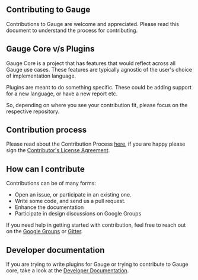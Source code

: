 ## Contributing to Gauge

Contributions to Gauge are welcome and appreciated. Please read this document to understand the process for contributing.

## Gauge Core v/s Plugins

Gauge Core is a project that has features that would reflect across all Gauge use cases. These features are typically agnostic of the user's choice of implementation language.

Plugins are meant to do something specific. These could be adding support for a new language, or have a new report etc.

So, depending on where you see your contribution fit, please focus on the respective repository.

## Contribution process

Please read about the Contribution Process [here](https://gauge.org/contribute.html), if you are happy please sign the [Contributor's License Agreement](https://gauge-cla.herokuapp.com/).

## How can I contribute

Contributions can be of many forms:

- Open an issue, or participate in an existing one.
- Write some code, and send us a pull request.
- Enhance the documentation
- Participate in design discussions on Google Groups

If you need help in getting started with contribution, feel free to reach out on the [Google Groups](https://groups.google.com/forum/#!forum/getgauge) or [Gitter](https://gitter.im/getgauge/chat).

## Developer documentation

If you are trying to write plugins for Gauge or trying to contribute to Gauge core, take a look at the [Developer Documentation](https://github.com/getgauge/gauge/wiki/Gauge-Technical-Documentation).

